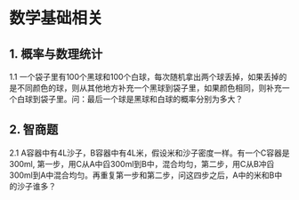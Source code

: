 # 数学基础相关
## 1. 概率与数理统计
1.1 一个袋子里有100个黑球和100个白球，每次随机拿出两个球丢掉，如果丢掉的是不同颜色的球，则从其他地方补充一个黑球到袋子里，如果颜色相同，则补充一个白球到袋子里。问：最后一个球是黑球和白球的概率分别为多大？

## 2. 智商题
2.1 A容器中有4L沙子，B容器中有4L米，假设米和沙子密度一样。有一个C容器是300ml, 第一步，用C从A中舀300ml到B中，混合均匀，第二步，用C从B冲舀300ml到A中混合均匀。再重复第一步和第二步，问这四步之后，A中的米和B中的沙子谁多？
